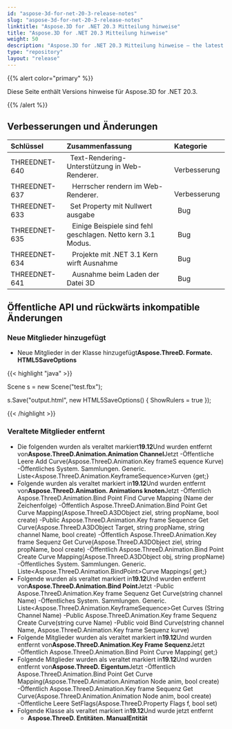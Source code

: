 ```yaml
---
id: "aspose-3d-for-net-20-3-release-notes"
slug: "aspose-3d-for-net-20-3-release-notes"
linktitle: "Aspose.3D for .NET 20.3 Mitteilung hinweise"
title: "Aspose.3D for .NET 20.3 Mitteilung hinweise"
weight: 50
description: "Aspose.3D for .NET 20.3 Mitteilung hinweise – the latest updates and fixes."
type: "repository"
layout: "release"
---
```

{{% alert color="primary" %}} 

Diese Seite enthält Versions hinweise für Aspose.3D for .NET 20.3.

{{% /alert %}} 
## **Verbesserungen und Änderungen**

|**Schlüssel**|**Zusammenfassung**|**Kategorie**|
|:- |:- |:- |
|THREEDNET-640 |` `Text-Rendering-Unterstützung in Web-Renderer.|` ` Verbesserung|
|THREEDNET-637 |` ` Herrscher rendern im Web-Renderer.|` ` Verbesserung|
|THREEDNET-633 |` `Set Property mit Nullwert ausgabe|` `Bug|
|THREEDNET-635 |` ` Einige Beispiele sind fehl geschlagen. Netto kern 3.1 Modus.|` `Bug|
|THREEDNET-634 |` ` Projekte mit .NET 3.1 Kern wirft Ausnahme|` `Bug|
|THREEDNET-641 |` ` Ausnahme beim Laden der Datei 3D|` `Bug|
## **Öffentliche API und rückwärts inkompatible Änderungen**
### **Neue Mitglieder hinzugefügt**
- Neue Mitglieder in der Klasse hinzugefügt**Aspose.ThreeD. Formate. HTML5SaveOptions**



{{< highlight "java" >}}

 Scene s = new Scene("test.fbx");

s.Save("output.html", new HTML5SaveOptions() { ShowRulers = true });

{{< /highlight >}}
### **Veraltete Mitglieder entfernt**
- Die folgenden wurden als veraltet markiert**19.12**Und wurden entfernt von**Aspose.ThreeD.Animation.Animation Channel**Jetzt
-Öffentliche Leere Add Curve(Aspose.ThreeD.Animation.Key frameS equence Kurve)
-Öffentliches System. Sammlungen. Generic. Liste<Aspose.ThreeD.Animation.KeyframeSequence>Kurven {get;}
- Folgende wurden als veraltet markiert in**19.12**Und wurden entfernt von**Aspose.ThreeD.Animation. Animations knoten**Jetzt
-Öffentlich Aspose.ThreeD.Animation.Bind Point Find Curve Mapping (Name der Zeichenfolge)
-Öffentlich Aspose.ThreeD.Animation.Bind Point Get Curve Mapping(Aspose.ThreeD.A3DObject ziel, string propName, bool create)
-Public Aspose.ThreeD.Animation.Key frame Sequence Get Curve(Aspose.ThreeD.A3DObject Target, string propName, string channel Name, bool create)
-Öffentlich Aspose.ThreeD.Animation.Key frame Sequenz Get Curve(Aspose.ThreeD.A3DObject ziel, string propName, bool create)
-Öffentlich Aspose.ThreeD.Animation.Bind Point Create Curve Mapping(Aspose.ThreeD.A3DObject obj, string propName)
-Öffentliches System. Sammlungen. Generic. Liste<Aspose.ThreeD.Animation.BindPoint>Curve Mappings{ get;}
- Folgende wurden als veraltet markiert in**19.12**Und wurden entfernt von**Aspose.ThreeD.Animation.Bind Point**Jetzt
-Public Aspose.ThreeD.Animation.Key frame Sequenz Get Curve(string channel Name)
-Öffentliches System. Sammlungen. Generic. Liste<Aspose.ThreeD.Animation.KeyframeSequence>Get Curves (String Channel Name)
-Public Aspose.ThreeD.Animation.Key frame Sequenz Create Curve(string curve Name)
-Public void Bind Curve(string channel Name, Aspose.ThreeD.Animation.Key frame Sequenz kurve)
- Folgende Mitglieder wurden als veraltet markiert in**19.12**Und wurden entfernt von**Aspose.ThreeD.Animation.Key Frame Sequenz**Jetzt
-Öffentlich Aspose.ThreeD.Animation.Bind Point Curve Mapping{ get;}
- Folgende Mitglieder wurden als veraltet markiert in**19.12**Und wurden entfernt von**Aspose.ThreeD. Eigentum**Jetzt
-Öffentlich Aspose.ThreeD.Animation.Bind Point Get Curve Mapping(Aspose.ThreeD.Animation.Animation Node anim, bool create)
-Öffentlich Aspose.ThreeD.Animation.Key frame Sequenz Get Curve(Aspose.ThreeD.Animation.Animation Node anim, bool create)
-Öffentliche Leere SetFlags(Aspose.ThreeD.Property Flags f, bool set)
- Folgende Klasse als veraltet markiert in**19.12**Und wurde jetzt entfernt
  - **Aspose.ThreeD. Entitäten. ManualEntität**

